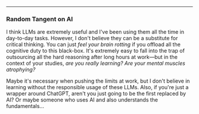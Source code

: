 ---
### Random Tangent on AI

I think LLMs are extremely useful and I've been using them all the time in day-to-day tasks. However, I don't believe they can be a substitute for critical thinking. You can just *feel your brain rotting* if you offload all the cognitive duty to this black-box. It's extremely easy to fall into the trap of outsourcing all the hard reasoning after long hours at work—but in the context of your studies, *are you really learning? Are your mental muscles atrophying?* 

Maybe it's necessary when pushing the limits at work, but I don't believe in learning without the responsible usage of these LLMs. Also, if you're just a wrapper around ChatGPT, aren't you just going to be the first replaced by AI? Or maybe someone who uses AI and also understands the fundamentals...